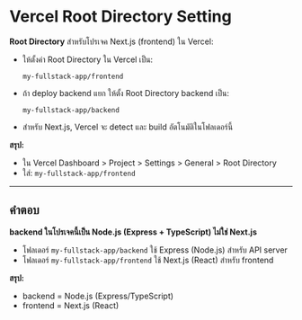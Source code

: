 # Vercel Root Directory Setting

**Root Directory** สำหรับโปรเจค Next.js (frontend) ใน Vercel:
- ให้ตั้งค่า Root Directory ใน Vercel เป็น:  
  ```
  my-fullstack-app/frontend
  ```
- ถ้า deploy backend แยก ให้ตั้ง Root Directory backend เป็น:
  ```
  my-fullstack-app/backend
  ```
- สำหรับ Next.js, Vercel จะ detect และ build อัตโนมัติในโฟลเดอร์นี้

**สรุป:**  
- ใน Vercel Dashboard > Project > Settings > General > Root Directory  
- ใส่: `my-fullstack-app/frontend`

---

## คำตอบ

**backend ในโปรเจคนี้เป็น Node.js (Express + TypeScript) ไม่ใช่ Next.js**

- โฟลเดอร์ `my-fullstack-app/backend` ใช้ Express (Node.js) สำหรับ API server
- โฟลเดอร์ `my-fullstack-app/frontend` ใช้ Next.js (React) สำหรับ frontend

**สรุป:**  
- backend = Node.js (Express/TypeScript)
- frontend = Next.js (React)
